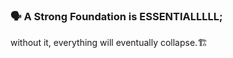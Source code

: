 ### 🗣️ A Strong Foundation is ESSENTIALLLLL; <br>
without it, everything will eventually collapse.🏗️
